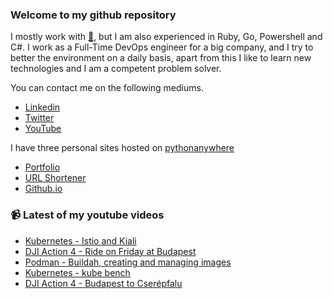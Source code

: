 ### Welcome to my github repository

I mostly work with [:snake:](https://www.python.org/), but I am also experienced in Ruby, Go, Powershell and C#. I work as a Full-Time DevOps engineer for a big company, and I try to better the environment on a daily basis, apart from this I like to learn new technologies and I am a competent problem solver.

You can contact me on the following mediums.
- [Linkedin](https://www.linkedin.com/in/r3ap3rpy)
- [Twitter](https://twitter.com/r3ap3rpy)
- [YouTube](https://www.youtube.com/channel/UC1qkMXH8d2I9DDAtBSeEHqg)

I have three personal sites hosted on [pythonanywhere](https://www.pythonanywhere.com/)
- [Portfolio](http://r3ap3rpy.pythonanywhere.com/)
- [URL Shortener](http://shortenpy.pythonanywhere.com/)
- [Github.io](https://r3ap3rpy.github.io/)

### :video_camera: Latest of my youtube videos
<!-- YOUTUBE:START -->
- [Kubernetes - Istio and Kiali](https://www.youtube.com/watch?v=CiKjlWhzUlg)
- [DJI Action 4 - Ride on Friday at Budapest](https://www.youtube.com/watch?v=eZ0Iw2swH64)
- [Podman - Buildah, creating and managing images](https://www.youtube.com/watch?v=7tIv7XLwV-Q)
- [Kubernetes - kube bench](https://www.youtube.com/watch?v=Lj6Mv_kzjRw)
- [DJI Action 4 - Budapest to Cserépfalu](https://www.youtube.com/watch?v=F2WeehR5YvI)
<!-- YOUTUBE:END -->

